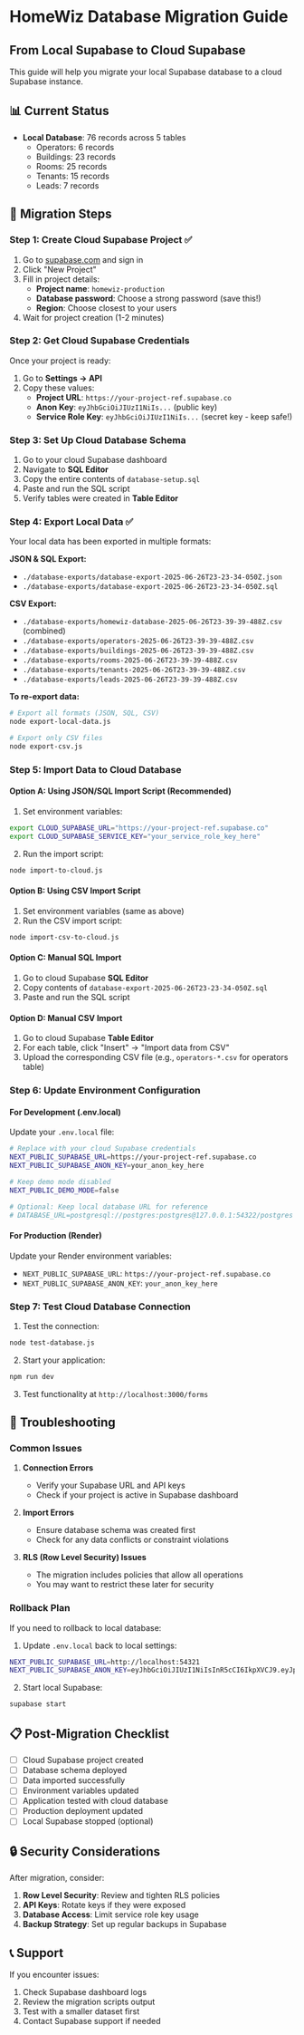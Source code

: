 # HomeWiz Database Migration Guide
## From Local Supabase to Cloud Supabase

This guide will help you migrate your local Supabase database to a cloud Supabase instance.

## 📊 Current Status
- **Local Database**: 76 records across 5 tables
  - Operators: 6 records
  - Buildings: 23 records  
  - Rooms: 25 records
  - Tenants: 15 records
  - Leads: 7 records

## 🚀 Migration Steps

### Step 1: Create Cloud Supabase Project ✅

1. Go to [supabase.com](https://supabase.com) and sign in
2. Click "New Project"
3. Fill in project details:
   - **Project name**: `homewiz-production`
   - **Database password**: Choose a strong password (save this!)
   - **Region**: Choose closest to your users
4. Wait for project creation (1-2 minutes)

### Step 2: Get Cloud Supabase Credentials

Once your project is ready:

1. Go to **Settings → API**
2. Copy these values:
   - **Project URL**: `https://your-project-ref.supabase.co`
   - **Anon Key**: `eyJhbGciOiJIUzI1NiIs...` (public key)
   - **Service Role Key**: `eyJhbGciOiJIUzI1NiIs...` (secret key - keep safe!)

### Step 3: Set Up Cloud Database Schema

1. Go to your cloud Supabase dashboard
2. Navigate to **SQL Editor**
3. Copy the entire contents of `database-setup.sql`
4. Paste and run the SQL script
5. Verify tables were created in **Table Editor**

### Step 4: Export Local Data ✅

Your local data has been exported in multiple formats:

**JSON & SQL Export:**
- `./database-exports/database-export-2025-06-26T23-23-34-050Z.json`
- `./database-exports/database-export-2025-06-26T23-23-34-050Z.sql`

**CSV Export:**
- `./database-exports/homewiz-database-2025-06-26T23-39-39-488Z.csv` (combined)
- `./database-exports/operators-2025-06-26T23-39-39-488Z.csv`
- `./database-exports/buildings-2025-06-26T23-39-39-488Z.csv`
- `./database-exports/rooms-2025-06-26T23-39-39-488Z.csv`
- `./database-exports/tenants-2025-06-26T23-39-39-488Z.csv`
- `./database-exports/leads-2025-06-26T23-39-39-488Z.csv`

**To re-export data:**
```bash
# Export all formats (JSON, SQL, CSV)
node export-local-data.js

# Export only CSV files
node export-csv.js
```

### Step 5: Import Data to Cloud Database

#### Option A: Using JSON/SQL Import Script (Recommended)

1. Set environment variables:
```bash
export CLOUD_SUPABASE_URL="https://your-project-ref.supabase.co"
export CLOUD_SUPABASE_SERVICE_KEY="your_service_role_key_here"
```

2. Run the import script:
```bash
node import-to-cloud.js
```

#### Option B: Using CSV Import Script

1. Set environment variables (same as above)
2. Run the CSV import script:
```bash
node import-csv-to-cloud.js
```

#### Option C: Manual SQL Import

1. Go to cloud Supabase **SQL Editor**
2. Copy contents of `database-export-2025-06-26T23-23-34-050Z.sql`
3. Paste and run the SQL script

#### Option D: Manual CSV Import

1. Go to cloud Supabase **Table Editor**
2. For each table, click "Insert" → "Import data from CSV"
3. Upload the corresponding CSV file (e.g., `operators-*.csv` for operators table)

### Step 6: Update Environment Configuration

#### For Development (.env.local)

Update your `.env.local` file:

```bash
# Replace with your cloud Supabase credentials
NEXT_PUBLIC_SUPABASE_URL=https://your-project-ref.supabase.co
NEXT_PUBLIC_SUPABASE_ANON_KEY=your_anon_key_here

# Keep demo mode disabled
NEXT_PUBLIC_DEMO_MODE=false

# Optional: Keep local database URL for reference
# DATABASE_URL=postgresql://postgres:postgres@127.0.0.1:54322/postgres
```

#### For Production (Render)

Update your Render environment variables:
- `NEXT_PUBLIC_SUPABASE_URL`: `https://your-project-ref.supabase.co`
- `NEXT_PUBLIC_SUPABASE_ANON_KEY`: `your_anon_key_here`

### Step 7: Test Cloud Database Connection

1. Test the connection:
```bash
node test-database.js
```

2. Start your application:
```bash
npm run dev
```

3. Test functionality at `http://localhost:3000/forms`

## 🔧 Troubleshooting

### Common Issues

1. **Connection Errors**
   - Verify your Supabase URL and API keys
   - Check if your project is active in Supabase dashboard

2. **Import Errors**
   - Ensure database schema was created first
   - Check for any data conflicts or constraint violations

3. **RLS (Row Level Security) Issues**
   - The migration includes policies that allow all operations
   - You may want to restrict these later for security

### Rollback Plan

If you need to rollback to local database:

1. Update `.env.local` back to local settings:
```bash
NEXT_PUBLIC_SUPABASE_URL=http://localhost:54321
NEXT_PUBLIC_SUPABASE_ANON_KEY=eyJhbGciOiJIUzI1NiIsInR5cCI6IkpXVCJ9.eyJpc3MiOiJzdXBhYmFzZS1kZW1vIiwicm9sZSI6ImFub24iLCJleHAiOjE5ODM4MTI5OTZ9.CRXP1A7WOeoJeXxjNni43kdQwgnWNReilDMblYTn_I0
```

2. Start local Supabase:
```bash
supabase start
```

## 📋 Post-Migration Checklist

- [ ] Cloud Supabase project created
- [ ] Database schema deployed
- [ ] Data imported successfully
- [ ] Environment variables updated
- [ ] Application tested with cloud database
- [ ] Production deployment updated
- [ ] Local Supabase stopped (optional)

## 🔒 Security Considerations

After migration, consider:

1. **Row Level Security**: Review and tighten RLS policies
2. **API Keys**: Rotate keys if they were exposed
3. **Database Access**: Limit service role key usage
4. **Backup Strategy**: Set up regular backups in Supabase

## 📞 Support

If you encounter issues:
1. Check Supabase dashboard logs
2. Review the migration scripts output
3. Test with a smaller dataset first
4. Contact Supabase support if needed
